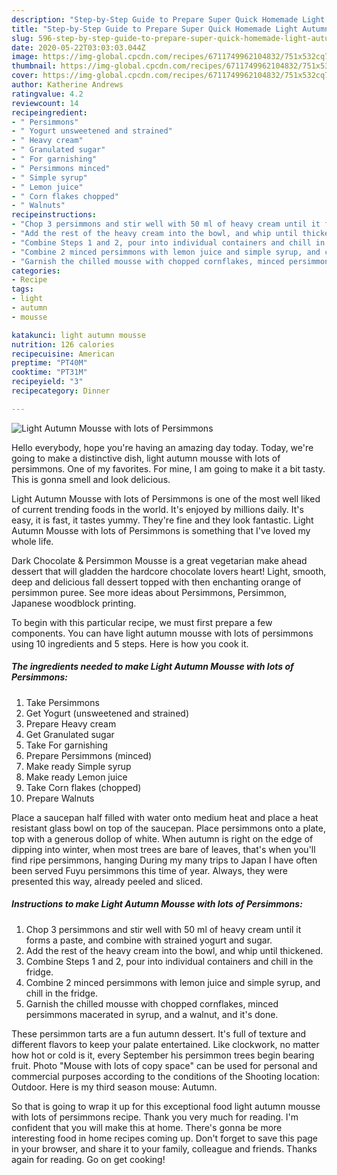 ```yaml
---
description: "Step-by-Step Guide to Prepare Super Quick Homemade Light Autumn Mousse with lots of Persimmons"
title: "Step-by-Step Guide to Prepare Super Quick Homemade Light Autumn Mousse with lots of Persimmons"
slug: 596-step-by-step-guide-to-prepare-super-quick-homemade-light-autumn-mousse-with-lots-of-persimmons
date: 2020-05-22T03:03:03.044Z
image: https://img-global.cpcdn.com/recipes/6711749962104832/751x532cq70/light-autumn-mousse-with-lots-of-persimmons-recipe-main-photo.jpg
thumbnail: https://img-global.cpcdn.com/recipes/6711749962104832/751x532cq70/light-autumn-mousse-with-lots-of-persimmons-recipe-main-photo.jpg
cover: https://img-global.cpcdn.com/recipes/6711749962104832/751x532cq70/light-autumn-mousse-with-lots-of-persimmons-recipe-main-photo.jpg
author: Katherine Andrews
ratingvalue: 4.2
reviewcount: 14
recipeingredient:
- " Persimmons"
- " Yogurt unsweetened and strained"
- " Heavy cream"
- " Granulated sugar"
- " For garnishing"
- " Persimmons minced"
- " Simple syrup"
- " Lemon juice"
- " Corn flakes chopped"
- " Walnuts"
recipeinstructions:
- "Chop 3 persimmons and stir well with 50 ml of heavy cream until it forms a paste, and combine with strained yogurt and sugar."
- "Add the rest of the heavy cream into the bowl, and whip until thickened."
- "Combine Steps 1 and 2, pour into individual containers and chill in the fridge."
- "Combine 2 minced persimmons with lemon juice and simple syrup, and chill in the fridge."
- "Garnish the chilled mousse with chopped cornflakes, minced persimmons macerated in syrup, and a walnut, and it&#39;s done."
categories:
- Recipe
tags:
- light
- autumn
- mousse

katakunci: light autumn mousse 
nutrition: 126 calories
recipecuisine: American
preptime: "PT40M"
cooktime: "PT31M"
recipeyield: "3"
recipecategory: Dinner

---
```



![Light Autumn Mousse with lots of Persimmons](https://img-global.cpcdn.com/recipes/6711749962104832/751x532cq70/light-autumn-mousse-with-lots-of-persimmons-recipe-main-photo.jpg)

Hello everybody, hope you're having an amazing day today. Today, we're going to make a distinctive dish, light autumn mousse with lots of persimmons. One of my favorites. For mine, I am going to make it a bit tasty. This is gonna smell and look delicious.

Light Autumn Mousse with lots of Persimmons is one of the most well liked of current trending foods in the world. It's enjoyed by millions daily. It's easy, it is fast, it tastes yummy. They're fine and they look fantastic. Light Autumn Mousse with lots of Persimmons is something that I've loved my whole life.

Dark Chocolate &amp; Persimmon Mousse is a great vegetarian make ahead dessert that will gladden the hardcore chocolate lovers heart! Light, smooth, deep and delicious fall dessert topped with then enchanting orange of persimmon puree. See more ideas about Persimmons, Persimmon, Japanese woodblock printing.


To begin with this particular recipe, we must first prepare a few components. You can have light autumn mousse with lots of persimmons using 10 ingredients and 5 steps. Here is how you cook it.

<!--inarticleads1-->

##### The ingredients needed to make Light Autumn Mousse with lots of Persimmons:

1. Take  Persimmons
1. Get  Yogurt (unsweetened and strained)
1. Prepare  Heavy cream
1. Get  Granulated sugar
1. Take  For garnishing
1. Prepare  Persimmons (minced)
1. Make ready  Simple syrup
1. Make ready  Lemon juice
1. Take  Corn flakes (chopped)
1. Prepare  Walnuts


Place a saucepan half filled with water onto medium heat and place a heat resistant glass bowl on top of the saucepan. Place persimmons onto a plate, top with a generous dollop of white. When autumn is right on the edge of dipping into winter, when most trees are bare of leaves, that&#39;s when you&#39;ll find ripe persimmons, hanging During my many trips to Japan I have often been served Fuyu persimmons this time of year. Always, they were presented this way, already peeled and sliced. 

<!--inarticleads2-->

##### Instructions to make Light Autumn Mousse with lots of Persimmons:

1. Chop 3 persimmons and stir well with 50 ml of heavy cream until it forms a paste, and combine with strained yogurt and sugar.
1. Add the rest of the heavy cream into the bowl, and whip until thickened.
1. Combine Steps 1 and 2, pour into individual containers and chill in the fridge.
1. Combine 2 minced persimmons with lemon juice and simple syrup, and chill in the fridge.
1. Garnish the chilled mousse with chopped cornflakes, minced persimmons macerated in syrup, and a walnut, and it&#39;s done.


These persimmon tarts are a fun autumn dessert. It&#39;s full of texture and different flavors to keep your palate entertained. Like clockwork, no matter how hot or cold is it, every September his persimmon trees begin bearing fruit. Photo &#34;Mouse with lots of copy space&#34; can be used for personal and commercial purposes according to the conditions of the Shooting location: Outdoor. Here is my third season mouse: Autumn. 

So that is going to wrap it up for this exceptional food light autumn mousse with lots of persimmons recipe. Thank you very much for reading. I'm confident that you will make this at home. There's gonna be more interesting food in home recipes coming up. Don't forget to save this page in your browser, and share it to your family, colleague and friends. Thanks again for reading. Go on get cooking!
